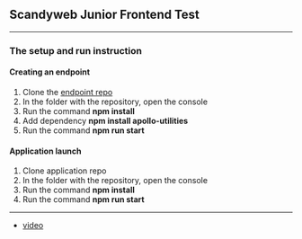 ## Scandyweb Junior Frontend Test 
---
### The setup and run instruction
#### Creating an endpoint
1. Clone the [endpoint repo](https://github.com/scandiweb/junior-react-endpoint)
2. In the folder with the repository, open the console
3. Run the command **npm install**
4. Add dependency **npm install apollo-utilities**
5. Run the command **npm run start**
#### Application launch
1. Clone application repo
2. In the folder with the repository, open the console
3. Run the command **npm install**
4. Run the command **npm run start**
---
- [video](https://youtu.be/IpUoVu_FkIk)



